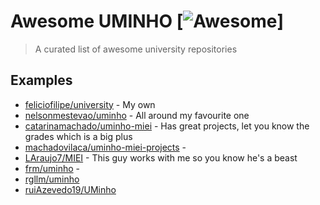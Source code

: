 # Awesome UMINHO [![Awesome](https://cdn.rawgit.com/sindresorhus/awesome/d7305f38d29fed78fa85652e3a63e154dd8e8829/media/badge.svg)]
> A curated list of awesome university repositories

## Examples

- [feliciofilipe/university](https://github.com/feliciofilipe/university) - My own
- [nelsonmestevao/uminho](https://github.com/nelsonmestevao/uminho) - All around my favourite one
- [catarinamachado/uminho-miei](https://github.com/catarinamachado/uminho-miei) - Has great projects, let you know the grades which is a big plus
- [machadovilaca/uminho-miei-projects](https://github.com/machadovilaca/uminho-miei-projects) - 
- [LAraujo7/MIEI](https://github.com/LAraujo7/MIEI) - This guy works with me so you know he's a beast
- [frm/uminho](https://github.com/frm/uminho) -
- [rgllm/uminho](https://github.com/rgllm/uminho)
- [ruiAzevedo19/UMinho](https://github.com/ruiAzevedo19/UMinho)
